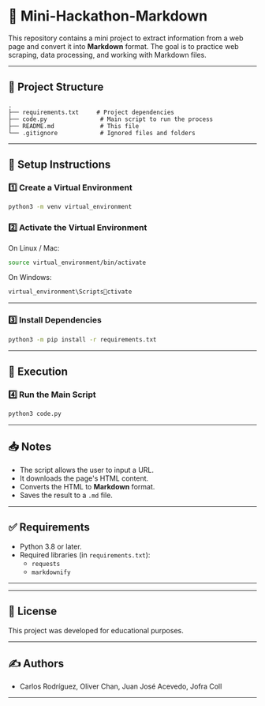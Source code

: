 # 📝 Mini-Hackathon-Markdown

This repository contains a mini project to extract information from a web page and convert it into **Markdown** format. The goal is to practice web scraping, data processing, and working with Markdown files.

---

## 📂 Project Structure

```
.
├── requirements.txt     # Project dependencies
├── code.py               # Main script to run the process
├── README.md             # This file
└── .gitignore            # Ignored files and folders
```

---

## 🏁 Setup Instructions

### 1️⃣ Create a Virtual Environment

```bash
python3 -m venv virtual_environment
```

### 2️⃣ Activate the Virtual Environment

On Linux / Mac:

```bash
source virtual_environment/bin/activate
```

On Windows:

```bash
virtual_environment\Scriptsctivate
```

---

### 3️⃣ Install Dependencies

```bash
python3 -m pip install -r requirements.txt
```

---

## 🚀 Execution

### 4️⃣ Run the Main Script

```bash
python3 code.py
```

---

## 📥 Notes

- The script allows the user to input a URL.
- It downloads the page's HTML content.
- Converts the HTML to **Markdown** format.
- Saves the result to a `.md` file.

---

## ✅ Requirements

- Python 3.8 or later.
- Required libraries (in `requirements.txt`):
  - `requests`
  - `markdownify`

---

---

## 📄 License

This project was developed for educational purposes.

---

## ✍️ Authors

- Carlos Rodríguez, Oliver Chan, Juan José Acevedo, Jofra Coll

---
